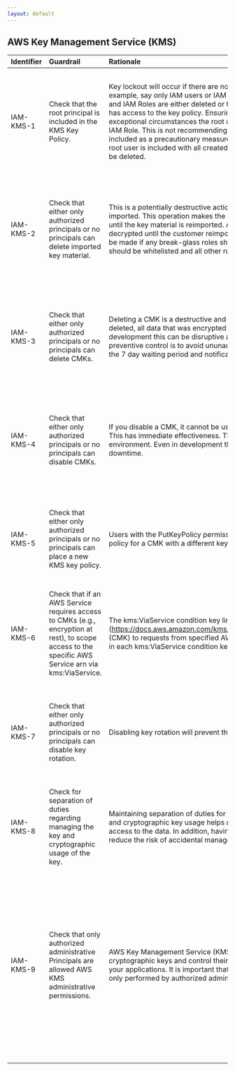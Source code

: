 ```yaml
---
layout: default
---
```




## AWS Key Management Service (KMS)

| Identifier   | Guardrail                                                                                                                                            | Rationale                                                                                                                                                                                                                                                                                                                                                                                                                                                                                                                                                                                                                                                                                                                          | Remediation                                                                                                                                                                                                                                                                                                                                      | References                                                                                                                                                                                                                                                                                                                                                                                                                                                                                                                                                                                   | Policy         | IAM Actions                                                                                                                                                                                                                                                                                                                                                                                                                                                                                                                                                                                                                                                                                                                                                                                                                                                                                                                                                                                                                                                                                                                                                                                                                                                                                                                                                                                                                                                                                                                                                                                                                                                                                                                                                                                                                                                                                                                                                                                                                                                                                                                                                                                                                                                                                                                                                                        |
|:-------------|:-----------------------------------------------------------------------------------------------------------------------------------------------------|:-----------------------------------------------------------------------------------------------------------------------------------------------------------------------------------------------------------------------------------------------------------------------------------------------------------------------------------------------------------------------------------------------------------------------------------------------------------------------------------------------------------------------------------------------------------------------------------------------------------------------------------------------------------------------------------------------------------------------------------|:-------------------------------------------------------------------------------------------------------------------------------------------------------------------------------------------------------------------------------------------------------------------------------------------------------------------------------------------------|:---------------------------------------------------------------------------------------------------------------------------------------------------------------------------------------------------------------------------------------------------------------------------------------------------------------------------------------------------------------------------------------------------------------------------------------------------------------------------------------------------------------------------------------------------------------------------------------------|:---------------|:-----------------------------------------------------------------------------------------------------------------------------------------------------------------------------------------------------------------------------------------------------------------------------------------------------------------------------------------------------------------------------------------------------------------------------------------------------------------------------------------------------------------------------------------------------------------------------------------------------------------------------------------------------------------------------------------------------------------------------------------------------------------------------------------------------------------------------------------------------------------------------------------------------------------------------------------------------------------------------------------------------------------------------------------------------------------------------------------------------------------------------------------------------------------------------------------------------------------------------------------------------------------------------------------------------------------------------------------------------------------------------------------------------------------------------------------------------------------------------------------------------------------------------------------------------------------------------------------------------------------------------------------------------------------------------------------------------------------------------------------------------------------------------------------------------------------------------------------------------------------------------------------------------------------------------------------------------------------------------------------------------------------------------------------------------------------------------------------------------------------------------------------------------------------------------------------------------------------------------------------------------------------------------------------------------------------------------------------------------------------------------------|
| IAM-KMS-1    | Check that the root principal is included in the KMS Key Policy.                                                                                     | Key lockout will occur if there are no principals that have access to the key policy. For example, say only IAM users or IAM Roles or included in the key policy. If the IAM users and IAM Roles are either deleted or they are removed from the key policy, no principal has access to the key policy. Ensuring root is included on the key policy means that in exceptional circumstances the root user can reestablish delegation to the appropriate IAM Role. This is not recommending daily or frequent root usage, rather this root is included as a precautionary measure for exceptional circumstances. The AWS Account root user is included with all created AWS Accounts. Root user is superadmin and can’t be deleted. | Add root principal to key policy.                                                                                                                                                                                                                                                                                                                | [https://docs.aws.amazon.com/kms/latest/developerguide/key-policies.html#key-policy-default-allow-root-enable-iam](https://docs.aws.amazon.com/kms/latest/developerguide/key-policies.html#key-policy-default-allow-root-enable-iam)<br><br>[https://docs.aws.amazon.com/kms/latest/developerguide/key-policies.html#key-policy-default](https://docs.aws.amazon.com/kms/latest/developerguide/key-policies.html#key-policy-default)<br><br>[https://docs.aws.amazon.com/IAM/latest/UserGuide/id_root-user.html](https://docs.aws.amazon.com/IAM/latest/UserGuide/id_root-user.html)<br><br> | KMS Key Policy |                                                                                                                                                                                                                                                                                                                                                                                                                                                                                                                                                                                                                                                                                                                                                                                                                                                                                                                                                                                                                                                                                                                                                                                                                                                                                                                                                                                                                                                                                                                                                                                                                                                                                                                                                                                                                                                                                                                                                                                                                                                                                                                                                                                                                                                                                                                                                                                    |
| IAM-KMS-2    | Check that either only authorized principals or no principals can delete imported key material.                                                      | This is a potentially destructive action. Deletes key material that you previously imported. This operation makes the specified customer master key (CMK) unusable until the key material is reimported. All encrypted data is unreadable and unable to be decrypted until the customer reimports the exact same key material. A decision should be made if any break-glass roles should have this capability. These authorized roles should be whitelisted and all other rules should trigger a violation.                                                                                                                                                                                                                        | Permission kms:DeleteImportedKeyMaterial should only be for authorized principals. Ensure any attached policies are for authorized use cases only and have sufficient preventive controls and monitoring alerts. Enforce with preventive controls (e.g., service control policies). Detect on any AWS API calls to delete imported key material. | [https://docs.aws.amazon.com/kms/latest/developerguide/importing-keys-delete-key-material.html](https://docs.aws.amazon.com/kms/latest/developerguide/importing-keys-delete-key-material.html)<br><br>                                                                                                                                                                                                                                                                                                                                                                                       | nan            | [kms:DeleteImportedKeyMaterial](https://docs.aws.amazon.com/kms/latest/APIReference/API_DeleteImportedKeyMaterial.html)<br>                                                                                                                                                                                                                                                                                                                                                                                                                                                                                                                                                                                                                                                                                                                                                                                                                                                                                                                                                                                                                                                                                                                                                                                                                                                                                                                                                                                                                                                                                                                                                                                                                                                                                                                                                                                                                                                                                                                                                                                                                                                                                                                                                                                                                                                        |
| IAM-KMS-3    | Check that either only authorized principals or no principals can delete CMKs.                                                                       | Deleting a CMK is a destructive and potentially dangerous operation. When a CMK is deleted, all data that was encrypted under the CMK is unrecoverable. Even in development this can be disruptive as there might be unnecessary downtime. The preventive control is to avoid ununauthorized capability of deleting CMKs. Relying on the 7 day waiting period and notificatons require appropriate detective controls.                                                                                                                                                                                                                                                                                                             | Permission kms:ScheduleKeyDeletion should only be for authorized principals. Ensure any attached policies are for authorized use cases only and have sufficient preventive controls and monitoring alerts. Enforce with preventive controls (e.g., service control policies). Detect on any AWS API calls to delete CMKs                         | [https://docs.aws.amazon.com/kms/latest/APIReference/API_ScheduleKeyDeletion.html](https://docs.aws.amazon.com/kms/latest/APIReference/API_ScheduleKeyDeletion.html)<br><br>                                                                                                                                                                                                                                                                                                                                                                                                                 | nan            | [kms:ScheduleKeyDeletion](https://docs.aws.amazon.com/kms/latest/APIReference/API_ScheduleKeyDeletion.html)<br>                                                                                                                                                                                                                                                                                                                                                                                                                                                                                                                                                                                                                                                                                                                                                                                                                                                                                                                                                                                                                                                                                                                                                                                                                                                                                                                                                                                                                                                                                                                                                                                                                                                                                                                                                                                                                                                                                                                                                                                                                                                                                                                                                                                                                                                                    |
| IAM-KMS-4    | Check that either only authorized principals or no principals can disable CMKs.                                                                      | If you disable a CMK, it cannot be used to encrypt or decrypt data until you re-enable it. This has immediate effectiveness. This could potentially incur downtime in a production environment. Even in development this can be disruptive as there might be unnecessary downtime.                                                                                                                                                                                                                                                                                                                                                                                                                                                 | Permission kms:DisableKey should only be for authorized principals. Ensure any attached policies are for authorized use cases only and have sufficient preventive controls and monitoring alerts. Enforce with preventive controls (e.g., service control policies). Detect on any AWS API calls to disable CMKs.                                | [https://docs.aws.amazon.com/kms/latest/developerguide/enabling-keys.html](https://docs.aws.amazon.com/kms/latest/developerguide/enabling-keys.html)<br><br>                                                                                                                                                                                                                                                                                                                                                                                                                                 | nan            | [kms:DisableKey](https://docs.aws.amazon.com/kms/latest/APIReference/API_DisableKey.html)<br>                                                                                                                                                                                                                                                                                                                                                                                                                                                                                                                                                                                                                                                                                                                                                                                                                                                                                                                                                                                                                                                                                                                                                                                                                                                                                                                                                                                                                                                                                                                                                                                                                                                                                                                                                                                                                                                                                                                                                                                                                                                                                                                                                                                                                                                                                      |
| IAM-KMS-5    | Check that either only authorized principals or no principals can place a new KMS key policy.                                                        | Users with the PutKeyPolicy permission for a CMK can completely replace the key policy for a CMK with a different key policy of their choice.                                                                                                                                                                                                                                                                                                                                                                                                                                                                                                                                                                                      | Permission kms:PutKeyPolicy should only be for authorized principals. Ensure any attached policies are for authorized use cases only and have sufficient preventive controls and monitoring alerts. Enforce with preventive controls (e.g., service control policies). Detect on any AWS API calls to put key policy.                            | [https://d0.awsstatic.com/whitepapers/aws-kms-best-practices.pdf](https://d0.awsstatic.com/whitepapers/aws-kms-best-practices.pdf)<br><br>                                                                                                                                                                                                                                                                                                                                                                                                                                                   | nan            | [kms:PutKeyPolicy](https://docs.aws.amazon.com/kms/latest/APIReference/API_PutKeyPolicy.html)<br>                                                                                                                                                                                                                                                                                                                                                                                                                                                                                                                                                                                                                                                                                                                                                                                                                                                                                                                                                                                                                                                                                                                                                                                                                                                                                                                                                                                                                                                                                                                                                                                                                                                                                                                                                                                                                                                                                                                                                                                                                                                                                                                                                                                                                                                                                  |
| IAM-KMS-6    | Check that if an AWS Service requires access to CMKs (e.g., encryption at rest), to scope access to the specific AWS Service arn via kms:ViaService. | The kms:ViaService condition key limits use of an AWS KMS customer master key (https://docs.aws.amazon.com/kms/latest/developerguide/concepts.html#master_keys) (CMK) to requests from specified AWS services. You can specify one or more services in each kms:ViaService condition key.                                                                                                                                                                                                                                                                                                                                                                                                                                          | Specify the kms:ViaService condition.                                                                                                                                                                                                                                                                                                            | [https://docs.aws.amazon.com/kms/latest/developerguide/policy-conditions.html#conditions-kms-via-service](https://docs.aws.amazon.com/kms/latest/developerguide/policy-conditions.html#conditions-kms-via-service)<br><br>                                                                                                                                                                                                                                                                                                                                                                   | KMS Key Policy |                                                                                                                                                                                                                                                                                                                                                                                                                                                                                                                                                                                                                                                                                                                                                                                                                                                                                                                                                                                                                                                                                                                                                                                                                                                                                                                                                                                                                                                                                                                                                                                                                                                                                                                                                                                                                                                                                                                                                                                                                                                                                                                                                                                                                                                                                                                                                                                    |
| IAM-KMS-7    | Check that either only authorized principals or no principals can disable key rotation.                                                              | Disabling key rotation will prevent the CMK from automatic annual rotation.                                                                                                                                                                                                                                                                                                                                                                                                                                                                                                                                                                                                                                                        | Permission kms:DisableKeyRotation should only be for authorized principals. Ensure any attached policies are for authorized use cases only and have sufficient preventive controls and monitoring alerts. Enforce with preventive controls (e.g., service control policies). Detect on any AWS API calls to disable CMKs.                        | [https://docs.aws.amazon.com/kms/latest/developerguide/rotate-keys.html](https://docs.aws.amazon.com/kms/latest/developerguide/rotate-keys.html)<br><br>                                                                                                                                                                                                                                                                                                                                                                                                                                     | nan            | [kms:DisableKeyRotation](https://docs.aws.amazon.com/kms/latest/APIReference/API_DisableKeyRotation.html)<br>                                                                                                                                                                                                                                                                                                                                                                                                                                                                                                                                                                                                                                                                                                                                                                                                                                                                                                                                                                                                                                                                                                                                                                                                                                                                                                                                                                                                                                                                                                                                                                                                                                                                                                                                                                                                                                                                                                                                                                                                                                                                                                                                                                                                                                                                      |
| IAM-KMS-8    | Check for separation of duties regarding managing the key and cryptographic usage of the key.                                                        | Maintaining separation of duties for sensitive and confidential data for key management and cryptographic key usage helps reduce the risk of unauthorized administrative access to the data. In addition, having a dedicated cryptographic key usage role helps reduce the risk of accidental management misconfiguration to the keys.                                                                                                                                                                                                                                                                                                                                                                                             | Check that the key administrator and cryptographic key usage role maintain separate IAM actions for admin and usage. Examplekey admin hereandkey user here.                                                                                                                                                                                      |                                                                                                                                                                                                                                                                                                                                                                                                                                                                                                                                                                                              | nan            |                                                                                                                                                                                                                                                                                                                                                                                                                                                                                                                                                                                                                                                                                                                                                                                                                                                                                                                                                                                                                                                                                                                                                                                                                                                                                                                                                                                                                                                                                                                                                                                                                                                                                                                                                                                                                                                                                                                                                                                                                                                                                                                                                                                                                                                                                                                                                                                    |
| IAM-KMS-9    | Check that only authorized administrative Principals are allowed AWS KMS administrative permissions.                                                 | AWS Key Management Service (KMS) makes it easy for you to create and manage cryptographic keys and control their use across a wide range of AWS services and in your applications. It is important that access control to the management of your keys is only performed by authorized administrative key management administrators.                                                                                                                                                                                                                                                                                                                                                                                                | Verify that KMS administrative and modification permissions are explicitly denied to non-whitelisted Principals and that the KMS modification permissions don't exist in an Allow statement for any unauthorized principal.                                                                                                                      | [https://docs.aws.amazon.com/IAM/latest/UserGuide/list_awskeymanagementservice.html](https://docs.aws.amazon.com/IAM/latest/UserGuide/list_awskeymanagementservice.html)<br><br>                                                                                                                                                                                                                                                                                                                                                                                                             | nan            | [kms:CancelKeyDeletion](https://docs.aws.amazon.com/kms/latest/APIReference/API_CancelKeyDeletion.html)<br>[kms:ConnectCustomKeyStore](https://docs.aws.amazon.com/kms/latest/APIReference/API_ConnectCustomKeyStore.html)<br>[kms:CreateAlias](https://docs.aws.amazon.com/kms/latest/APIReference/API_CreateAlias.html)<br>[kms:CreateCustomKeyStore](https://docs.aws.amazon.com/kms/latest/APIReference/API_CreateCustomKeyStore.html)<br>[kms:CreateGrant](https://docs.aws.amazon.com/kms/latest/APIReference/API_CreateGrant.html)<br>[kms:CreateKey](https://docs.aws.amazon.com/kms/latest/APIReference/API_CreateKey.html)<br>[kms:DeleteAlias](https://docs.aws.amazon.com/kms/latest/APIReference/API_DeleteAlias.html)<br>[kms:DeleteCustomKeyStore](https://docs.aws.amazon.com/kms/latest/APIReference/API_DeleteCustomKeyStore.html)<br>[kms:DeleteImportedKeyMaterial](https://docs.aws.amazon.com/kms/latest/APIReference/API_DeleteImportedKeyMaterial.html)<br>[kms:DisableKey](https://docs.aws.amazon.com/kms/latest/APIReference/API_DisableKey.html)<br>[kms:DisableKeyRotation](https://docs.aws.amazon.com/kms/latest/APIReference/API_DisableKeyRotation.html)<br>[kms:DisconnectCustomKeyStore](https://docs.aws.amazon.com/kms/latest/APIReference/API_DisconnectCustomKeyStore.html)<br>[kms:ImportKeyMaterial](https://docs.aws.amazon.com/kms/latest/APIReference/API_ImportKeyMaterial.html)<br>[kms:PutKeyPolicy](https://docs.aws.amazon.com/kms/latest/APIReference/API_PutKeyPolicy.html)<br>[kms:RetireGrant](https://docs.aws.amazon.com/kms/latest/APIReference/API_RetireGrant.html)<br>[kms:RevokeGrant](https://docs.aws.amazon.com/kms/latest/APIReference/API_RevokeGrant.html)<br>[kms:ScheduleKeyDeletion](https://docs.aws.amazon.com/kms/latest/APIReference/API_ScheduleKeyDeletion.html)<br>[kms:TagResource](https://docs.aws.amazon.com/kms/latest/APIReference/API_TagResource.html)<br>[kms:UntagResource](https://docs.aws.amazon.com/kms/latest/APIReference/API_UntagResource.html)<br>[kms:UpdateAlias](https://docs.aws.amazon.com/kms/latest/APIReference/API_UpdateAlias.html)<br>[kms:UpdateCustomKeyStore](https://docs.aws.amazon.com/kms/latest/APIReference/API_UpdateCustomKeyStore.html)<br>[kms:UpdateKeyDescription](https://docs.aws.amazon.com/kms/latest/APIReference/API_UpdateKeyDescription.html)<br> |